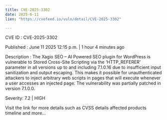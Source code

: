 ```yaml
---
title: CVE-2025-3302
date: 2025-6-11
lien: "https://cvefeed.io/vuln/detail/CVE-2025-3302"

---
```


CVE ID : CVE-2025-3302

Published :  June 11
2025
12:15 p.m. | 1 hour
4 minutes ago

Description : The Xagio SEO – AI Powered SEO plugin for WordPress is vulnerable to Stored Cross-Site Scripting via the ‘HTTP_REFERER’ parameter in all versions up to
and including
7.1.0.16 due to insufficient input sanitization and output escaping. This makes it possible for unauthenticated attackers to inject arbitrary web scripts in pages that will execute whenever a user accesses an injected page. The vulnerability was partially patched in version 7.1.0.0.

Severity: 7.2 | HIGH

Visit the link for more details
such as CVSS details
affected products
timeline
and more...
